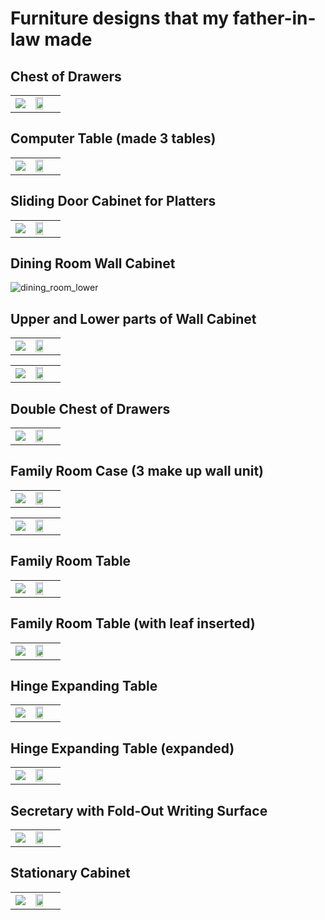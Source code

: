 

# Furniture designs that my father-in-law made

## Chest of Drawers

<table width="100%">
<tr>
<td width="40%">
<img src="./images/chest_of_drawers.jpg">
</td>
<td>
<img src="./dimensions/chest_of_drawers.jpg" ; width="60%">
</td>
</tr>
</table>


## Computer Table (made 3 tables)

<table width="100%">
<tr>
<td width="40%">
<img src="./images/computer_table.jpg">
</td>
<td>
<img src="./dimensions/computer_table.jpg" ; width="60%">
</td>
</tr>
</table>

## Sliding Door Cabinet for Platters

<table width="100%">
<tr>
<td width="40%">
<img src="./images/dining_platter_cabinet.jpg">
</td>
<td>
<img src="./dimensions/dining_platter_cabinet.jpg" ; width="60%">
</td>
</tr>
</table>

## Dining Room Wall Cabinet
![dining_room_lower](./images/dining_room_upper_and_lower.jpg)

## Upper and Lower parts of Wall Cabinet

<table width="100%">
<tr>
<td width="40%">
<img src="./images/dining_room_upper.jpg">
</td>
<td>
<img src="./dimensions/dining_room_upper.jpg" ; width="60%">
</td>
</tr>
</table>


<table width="100%">
<tr>
<td width="40%">
<img src="./images/dining_room_lower.jpg">
</td>
<td>
<img src="./dimensions/dining_room_lower.jpg" ; width="60%">
</td>
</tr>
</table>

## Double Chest of Drawers

<table width="100%">
<tr>
<td width="40%">
<img src="./images/double_chest_of_drawers.jpg">
</td>
<td>
<img src="./dimensions/double_chest_of_drawers.jpg" ; width="60%">
</td>
</tr>
</table>

## Family Room Case (3 make up wall unit)


<table width="100%">
<tr>
<td width="40%">
<img src="./images/family_room_case_x3_v2.jpg">
</td>
<td>
<img src="./dimensions/family_room_case_w_shelves.jpg" ; width="60%">
</td>
</tr>
</table>



<table width="100%">
<tr>
<td width="40%">
<img src="./images/family_room_case.jpg">
</td>
<td>
<img src="./dimensions/family_room_case.jpg" ; width="60%">
</td>
</tr>
</table>

## Family Room Table

<table width="100%">
<tr>
<td width="40%">
<img src="./images/family_room_table.jpg">
</td>
<td>
<img src="./dimensions/family_room_table.jpg" ; width="60%">
</td>
</tr>
</table>

## Family Room Table (with leaf inserted)

<table width="100%">
<tr>
<td width="40%">
<img src="./images/family_room_table_w_leaf.jpg">
</td>
<td>
<img src="./dimensions/family_room_table_w_leaf.jpg" ; width="60%">
</td>
</tr>
</table>

## Hinge Expanding Table

<table width="100%">
<tr>
<td width="40%">
<img src="./images/hinge_expanding_table.jpg">
</td>
<td>
<img src="./dimensions/hinge_expanding_table.jpg" ; width="60%">
</td>
</tr>
</table>

## Hinge Expanding Table (expanded)

<table width="100%">
<tr>
<td width="40%">
<img src="./images/hinge_table_lengthened.jpg">
</td>
<td>
<img src="./dimensions/hinge_table_lengthened.jpg" ; width="60%">
</td>
</tr>
</table>

## Secretary with Fold-Out Writing Surface

<table width="100%">
<tr>
<td width="40%">
<img src="./images/secretary.jpg">
</td>
<td>
<img src="./dimensions/secretary.jpg" ; width="60%">
</td>
</tr>
</table>

## Stationary Cabinet

<table width="100%">
<tr>
<td width="40%">
<img src="./images/stationary_cabinet.jpg">
</td>
<td>
<img src="./dimensions/stationary_cabinet.jpg" ; width="60%">
</td>
</tr>
</table>
